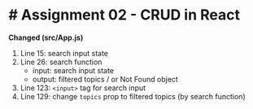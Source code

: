 # # Assignment 02 - CRUD in React

**Changed (src/App.js)**    
1. Line 15: search input state
2. Line 26: search function
    * input: search input state
    * output: filtered topics / or Not Found object
3. Line 123: `<input>` tag for search input
4. Line 129: change `topics` prop to filtered topics (by search function)
